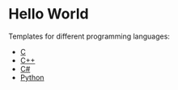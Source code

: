 # Hello World

Templates for different programming languages:

- [C](hello_world.c)
- [C++](hello_world.cc)
- [C#](hello_world.cs)
- [Python](hello_world.py)
